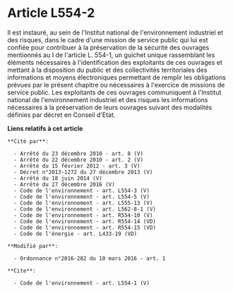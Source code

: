 # Article L554-2

Il est instauré, au sein de l'Institut national de l'environnement industriel et des risques, dans le cadre d'une mission de
service public qui lui est confiée pour contribuer à la préservation de la sécurité des ouvrages mentionnés au I de l'article
L. 554-1, un guichet unique rassemblant les éléments nécessaires à l'identification des exploitants de ces ouvrages et
mettant à la disposition du public et des collectivités territoriales des informations et moyens électroniques permettant de
remplir les obligations prévues par le présent chapitre ou nécessaires à l'exercice de missions de service public. Les
exploitants de ces ouvrages communiquent à l'Institut national de l'environnement industriel et des risques les informations
nécessaires à la préservation de leurs ouvrages suivant des modalités définies par décret en Conseil d'Etat.

**Liens relatifs à cet article**

	**Cité par**:

	  - Arrêté du 23 décembre 2010 - art. 8 (V)
	  - Arrêté du 22 décembre 2010 - art. 2 (V)
	  - Arrêté du 15 février 2012 - art. 3 (V)
	  - Décret n°2013-1272 du 27 décembre 2013 (V)
	  - Arrêté du 18 juin 2014 (V)
	  - Arrêté du 27 décembre 2016 (V)
	  - Code de l'environnement - art. L554-3 (V)
	  - Code de l'environnement - art. L554-5 (V)
	  - Code de l'environnement - art. L555-13 (V)
	  - Code de l'environnement - art. L562-8-1 (V)
	  - Code de l'environnement - art. R554-10 (V)
	  - Code de l'environnement - art. R554-14 (VD)
	  - Code de l'environnement - art. R554-15 (VD)
	  - Code de l'énergie - art. L433-19 (VD)

	**Modifié par**:

	  - Ordonnance n°2016-282 du 10 mars 2016 - art. 1

	**Cite**:

	  - Code de l'environnement - art. L554-1 (V)

